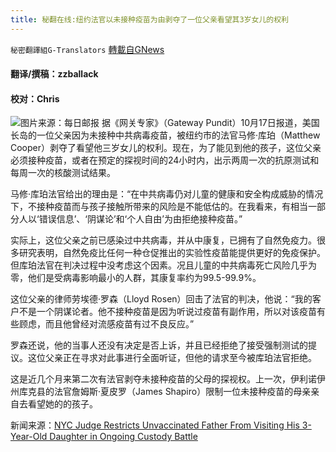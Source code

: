 ```yaml
---
title: 秘翻在线:纽约法官以未接种疫苗为由剥夺了一位父亲看望其3岁女儿的权利
---
```

`秘密翻譯組G-Translators` [轉載自GNews](https://gnews.org/zh-hans/1601100/)

#### 翻译/撰稿：zzballack

#### 校对：Chris
![](https://assets.gnews.org/wp-content/uploads/2021/10/图片1-2-13.jpg)图片来源：每日邮报
据《网关专家》（Gateway Pundit）10月17日报道，美国长岛的一位父亲因为未接种中共病毒疫苗，被纽约市的法官马修·库珀（Matthew Cooper）剥夺了看望他三岁女儿的权利。现在，为了能见到他的孩子，这位父亲必须接种疫苗，或者在预定的探视时间的24小时内，出示两周一次的抗原测试和每周一次的核酸测试结果。

马修·库珀法官给出的理由是：“在中共病毒仍对儿童的健康和安全构成威胁的情况下，不接种疫苗而与孩子接触所带来的风险是不能低估的。在我看来，有相当一部分人以‘错误信息’、‘阴谋论’和‘个人自由’为由拒绝接种疫苗。”

实际上，这位父亲之前已感染过中共病毒，并从中康复，已拥有了自然免疫力。很多研究表明，自然免疫比任何一种仓促推出的实验性疫苗能提供更好的免疫保护。但库珀法官在判决过程中没考虑这个因素。况且儿童的中共病毒死亡风险几乎为零，他们是受病毒影响最小的人群，其康复率约为99.5-99.9%。

这位父亲的律师劳埃德·罗森（Lloyd Rosen）回击了法官的判决，他说：“我的客户不是一个阴谋论者。他不接种疫苗是因为听说过疫苗有副作用，所以对该疫苗有些顾虑，而且他曾经对流感疫苗有过不良反应。”

罗森还说，他的当事人还没有决定是否上诉，并且已经拒绝了接受强制测试的提议。这位父亲正在寻求对此事进行全面听证，但他的请求至今被库珀法官拒绝。

这是近几个月来第二次有法官剥夺未接种疫苗的父母的探视权。上一次，伊利诺伊州库克县的法官詹姆斯·夏皮罗（James Shapiro）限制一位未接种疫苗的母亲亲自去看望她的的孩子。

新闻来源：[NYC Judge Restricts Unvaccinated Father From Visiting His 3-Year-Old Daughter in Ongoing Custody Battle](https://www.thegatewaypundit.com/2021/10/nyc-judge-restricts-unvaccinated-father-visiting-3-year-old-daughter-ongoing-custody-battle/)
